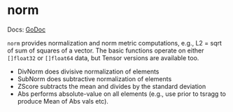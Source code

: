 # norm

Docs: [GoDoc](https://pkg.go.dev/github.com/emer/etable/norm)

`norm` provides normalization and norm metric computations, e.g., L2 = sqrt of sum of squares of a vector.  The basic functions operate on either `[]float32` or `[]float64` data, but Tensor versions are available too.

* DivNorm does divisive normalization of elements
* SubNorm does subtractive normalization of elements
* ZScore subtracts the mean and divides by the standard deviation
* Abs performs absolute-value on all elements (e.g., use prior to tsragg to produce Mean of Abs vals etc).


